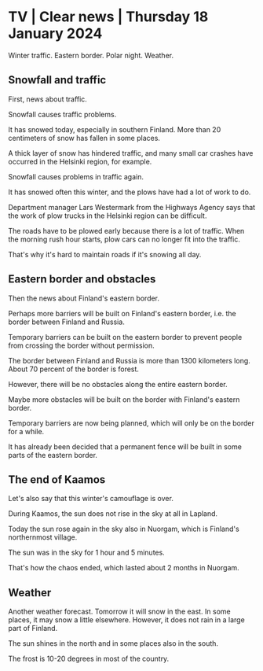 # TV \| Clear news \| Thursday 18 January 2024

Winter traffic. Eastern border. Polar night. Weather.

## Snowfall and traffic

First, news about traffic.

Snowfall causes traffic problems.

It has snowed today, especially in southern Finland. More than 20 centimeters of snow has fallen in some places.

A thick layer of snow has hindered traffic, and many small car crashes have occurred in the Helsinki region, for example.

Snowfall causes problems in traffic again.

It has snowed often this winter, and the plows have had a lot of work to do.

Department manager Lars Westermark from the Highways Agency says that the work of plow trucks in the Helsinki region can be difficult.

The roads have to be plowed early because there is a lot of traffic. When the morning rush hour starts, plow cars can no longer fit into the traffic.

That's why it's hard to maintain roads if it's snowing all day.

## Eastern border and obstacles

Then the news about Finland's eastern border.

Perhaps more barriers will be built on Finland's eastern border, i.e. the border between Finland and Russia.

Temporary barriers can be built on the eastern border to prevent people from crossing the border without permission.

The border between Finland and Russia is more than 1300 kilometers long. About 70 percent of the border is forest.

However, there will be no obstacles along the entire eastern border.

 Maybe more obstacles will be built on the border with Finland's eastern border.

Temporary barriers are now being planned, which will only be on the border for a while.

It has already been decided that a permanent fence will be built in some parts of the eastern border.

## The end of Kaamos

Let's also say that this winter's camouflage is over.

During Kaamos, the sun does not rise in the sky at all in Lapland.

Today the sun rose again in the sky also in Nuorgam, which is Finland's northernmost village.

The sun was in the sky for 1 hour and 5 minutes.

That's how the chaos ended, which lasted about 2 months in Nuorgam.

## Weather

Another weather forecast. Tomorrow it will snow in the east. In some places, it may snow a little elsewhere. However, it does not rain in a large part of Finland.

The sun shines in the north and in some places also in the south.

The frost is 10-20 degrees in most of the country.
